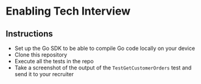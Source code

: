 # Enabling Tech Interview

## Instructions

- Set up the Go SDK to be able to compile Go code locally on your device
- Clone this repository
- Execute all the tests in the repo
- Take a screenshot of the output of the `TestGetCustomerOrders` test and send it to your recruiter
